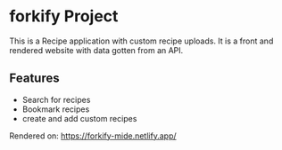 # forkify Project

This is a Recipe application with custom recipe uploads. It is a front and rendered website with data gotten from an API.

## Features

- Search for recipes
- Bookmark recipes
- create and add custom recipes

Rendered on: https://forkify-mide.netlify.app/
